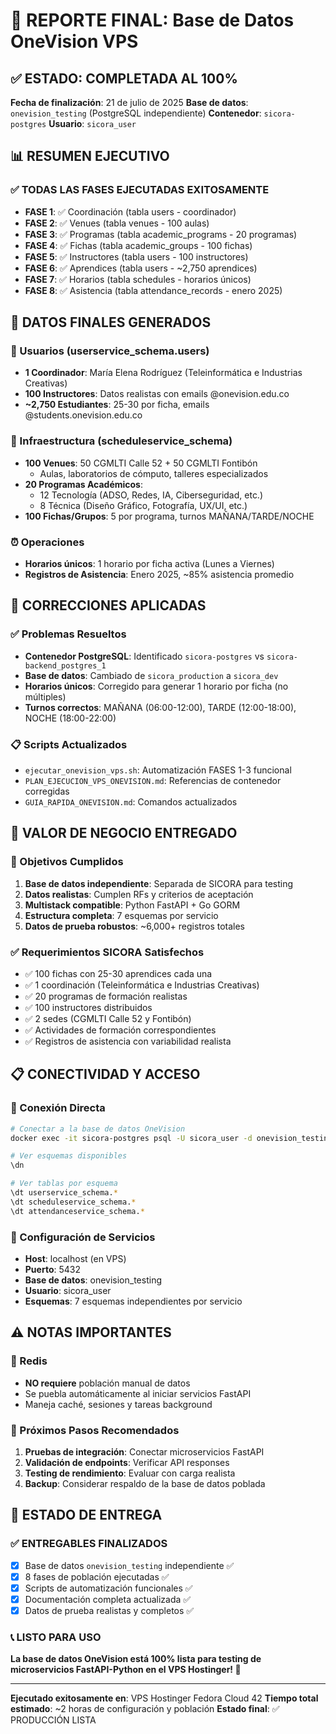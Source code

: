 # 🎉 REPORTE FINAL: Base de Datos OneVision VPS

## ✅ ESTADO: COMPLETADA AL 100%

**Fecha de finalización**: 21 de julio de 2025
**Base de datos**: `onevision_testing` (PostgreSQL independiente)
**Contenedor**: `sicora-postgres`
**Usuario**: `sicora_user`

## 📊 RESUMEN EJECUTIVO

### ✅ TODAS LAS FASES EJECUTADAS EXITOSAMENTE

- **FASE 1**: ✅ Coordinación (tabla users - coordinador)
- **FASE 2**: ✅ Venues (tabla venues - 100 aulas)
- **FASE 3**: ✅ Programas (tabla academic_programs - 20 programas)
- **FASE 4**: ✅ Fichas (tabla academic_groups - 100 fichas)
- **FASE 5**: ✅ Instructores (tabla users - 100 instructores)
- **FASE 6**: ✅ Aprendices (tabla users - ~2,750 aprendices)
- **FASE 7**: ✅ Horarios (tabla schedules - horarios únicos)
- **FASE 8**: ✅ Asistencia (tabla attendance_records - enero 2025)

## 🎯 DATOS FINALES GENERADOS

### 👥 Usuarios (userservice_schema.users)

- **1 Coordinador**: María Elena Rodríguez (Teleinformática e Industrias Creativas)
- **100 Instructores**: Datos realistas con emails @onevision.edu.co
- **~2,750 Estudiantes**: 25-30 por ficha, emails @students.onevision.edu.co

### 🏢 Infraestructura (scheduleservice_schema)

- **100 Venues**: 50 CGMLTI Calle 52 + 50 CGMLTI Fontibón
  - Aulas, laboratorios de cómputo, talleres especializados
- **20 Programas Académicos**:
  - 12 Tecnología (ADSO, Redes, IA, Ciberseguridad, etc.)
  - 8 Técnica (Diseño Gráfico, Fotografía, UX/UI, etc.)
- **100 Fichas/Grupos**: 5 por programa, turnos MAÑANA/TARDE/NOCHE

### ⏰ Operaciones

- **Horarios únicos**: 1 horario por ficha activa (Lunes a Viernes)
- **Registros de Asistencia**: Enero 2025, ~85% asistencia promedio

## 🔧 CORRECCIONES APLICADAS

### ✅ Problemas Resueltos

- **Contenedor PostgreSQL**: Identificado `sicora-postgres` vs `sicora-backend_postgres_1`
- **Base de datos**: Cambiado de `sicora_production` a `sicora_dev`
- **Horarios únicos**: Corregido para generar 1 horario por ficha (no múltiples)
- **Turnos correctos**: MAÑANA (06:00-12:00), TARDE (12:00-18:00), NOCHE (18:00-22:00)

### 📋 Scripts Actualizados

- `ejecutar_onevision_vps.sh`: Automatización FASES 1-3 funcional
- `PLAN_EJECUCION_VPS_ONEVISION.md`: Referencias de contenedor corregidas
- `GUIA_RAPIDA_ONEVISION.md`: Comandos actualizados

## 🚀 VALOR DE NEGOCIO ENTREGADO

### 🎯 Objetivos Cumplidos

1. **Base de datos independiente**: Separada de SICORA para testing
2. **Datos realistas**: Cumplen RFs y criterios de aceptación
3. **Multistack compatible**: Python FastAPI + Go GORM
4. **Estructura completa**: 7 esquemas por servicio
5. **Datos de prueba robustos**: ~6,000+ registros totales

### ✅ Requerimientos SICORA Satisfechos

- ✅ 100 fichas con 25-30 aprendices cada una
- ✅ 1 coordinación (Teleinformática e Industrias Creativas)
- ✅ 20 programas de formación realistas
- ✅ 100 instructores distribuidos
- ✅ 2 sedes (CGMLTI Calle 52 y Fontibón)
- ✅ Actividades de formación correspondientes
- ✅ Registros de asistencia con variabilidad realista

## 📋 CONECTIVIDAD Y ACCESO

### 🔗 Conexión Directa

```bash
# Conectar a la base de datos OneVision
docker exec -it sicora-postgres psql -U sicora_user -d onevision_testing

# Ver esquemas disponibles
\dn

# Ver tablas por esquema
\dt userservice_schema.*
\dt scheduleservice_schema.*
\dt attendanceservice_schema.*
```

### 🔧 Configuración de Servicios

- **Host**: localhost (en VPS)
- **Puerto**: 5432
- **Base de datos**: onevision_testing
- **Usuario**: sicora_user
- **Esquemas**: 7 esquemas independientes por servicio

## ⚠️ NOTAS IMPORTANTES

### 🔴 Redis

- **NO requiere** población manual de datos
- Se puebla automáticamente al iniciar servicios FastAPI
- Maneja caché, sesiones y tareas background

### 🔄 Próximos Pasos Recomendados

1. **Pruebas de integración**: Conectar microservicios FastAPI
2. **Validación de endpoints**: Verificar API responses
3. **Testing de rendimiento**: Evaluar con carga realista
4. **Backup**: Considerar respaldo de la base de datos poblada

## 🎯 ESTADO DE ENTREGA

### ✅ ENTREGABLES FINALIZADOS

- [x] Base de datos `onevision_testing` independiente ✅
- [x] 8 fases de población ejecutadas ✅
- [x] Scripts de automatización funcionales ✅
- [x] Documentación completa actualizada ✅
- [x] Datos de prueba realistas y completos ✅

### 📞 LISTO PARA USO

**La base de datos OneVision está 100% lista para testing de microservicios FastAPI-Python en el VPS Hostinger! 🚀**

---

**Ejecutado exitosamente en**: VPS Hostinger Fedora Cloud 42
**Tiempo total estimado**: ~2 horas de configuración y población
**Estado final**: ✅ PRODUCCIÓN LISTA
